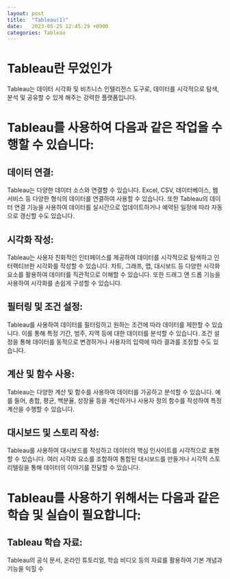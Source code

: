 ```yaml
---
layout: post
title:  "Tableau(1)"
date:   2023-05-25 12:45:29 +0900
categories: Tableau
---
```



Tableau란 무었인가
===============

Tableau는 데이터 시각화 및 비즈니스 인텔리전스 도구로, 데이터를 시각적으로 탐색, 분석 및 공유할 수 있게 해주는 강력한 플랫폼입니다. 

# Tableau를 사용하여 다음과 같은 작업을 수행할 수 있습니다:

## 데이터 연결: 
Tableau는 다양한 데이터 소스와 연결할 수 있습니다. Excel, CSV, 데이터베이스, 웹 서비스 등 다양한 형식의 데이터를 연결하여 사용할 수 있습니다. 또한 Tableau의 데이터 연결 기능을 사용하여 데이터를 실시간으로 업데이트하거나 예약된 일정에 따라 자동으로 갱신할 수도 있습니다.

## 시각화 작성: 
Tableau는 사용자 친화적인 인터페이스를 제공하여 데이터를 시각적으로 탐색하고 인터랙티브한 시각화를 작성할 수 있습니다. 차트, 그래프, 맵, 대시보드 등 다양한 시각화 요소를 활용하여 데이터를 직관적으로 이해할 수 있습니다. 또한 드래그 앤 드롭 기능을 사용하여 시각화를 손쉽게 구성할 수 있습니다.

## 필터링 및 조건 설정: 
Tableau를 사용하여 데이터를 필터링하고 원하는 조건에 따라 데이터를 제한할 수 있습니다. 이를 통해 특정 기간, 범주, 지역 등에 대한 데이터를 분석할 수 있습니다. 조건 설정을 통해 데이터를 동적으로 변경하거나 사용자의 입력에 따라 결과를 조정할 수도 있습니다.
## 계산 및 함수 사용: 
Tableau는 다양한 계산 및 함수를 사용하여 데이터를 가공하고 분석할 수 있습니다. 예를 들어, 총합, 평균, 백분율, 성장율 등을 계산하거나 사용자 정의 함수를 작성하여 특정 계산을 수행할 수 있습니다.

## 대시보드 및 스토리 작성: 
Tableau를 사용하여 대시보드를 작성하고 데이터의 핵심 인사이트를 시각적으로 표현할 수 있습니다. 여러 시각화 요소를 조합하여 통합된 대시보드를 만들거나 시각적 스토리텔링을 통해 데이터의 이야기를 전달할 수 있습니다.

# Tableau를 사용하기 위해서는 다음과 같은 학습 및 실습이 필요합니다:

## Tableau 학습 자료: 
Tableau의 공식 문서, 온라인 튜토리얼, 학습 비디오 등의 자료를 활용하여 기본 개념과 기능을 익힐 수